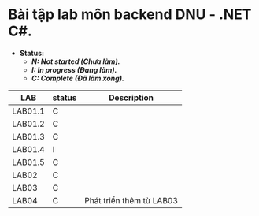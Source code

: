 # Bài tập lab môn backend DNU - .NET C#.

- **Status:**
    - ***N: Not started (Chưa làm).***
    - ***I: In progress (Đang làm).***
    - ***C: Complete (Đã làm xong).***

|LAB     |status  |Description|
|--------|--------|-----------|
|LAB01.1 |C       |
|LAB01.2 |C       |
|LAB01.3 |C       |
|LAB01.4 |I       |
|LAB01.5 |C       |
|LAB02   |C       |
|LAB03   |C       |
|LAB04   |C       |Phát triển thêm từ LAB03|
